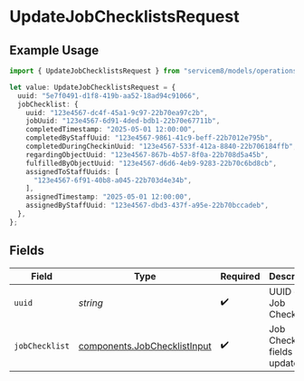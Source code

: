 # UpdateJobChecklistsRequest

## Example Usage

```typescript
import { UpdateJobChecklistsRequest } from "servicem8/models/operations";

let value: UpdateJobChecklistsRequest = {
  uuid: "5e7f0491-d1f8-419b-aa52-18ad94c91066",
  jobChecklist: {
    uuid: "123e4567-dc4f-45a1-9c97-22b70ea97c2b",
    jobUuid: "123e4567-6d91-4ded-bdb1-22b70e67711b",
    completedTimestamp: "2025-05-01 12:00:00",
    completedByStaffUuid: "123e4567-9861-41c9-beff-22b7012e795b",
    completedDuringCheckinUuid: "123e4567-533f-412a-8840-22b706184ffb",
    regardingObjectUuid: "123e4567-867b-4b57-8f0a-22b708d5a45b",
    fulfilledByObjectUuid: "123e4567-d6d6-4eb9-9283-22b70c6bd8cb",
    assignedToStaffUuids: [
      "123e4567-6f91-40b8-a045-22b703d4e34b",
    ],
    assignedTimestamp: "2025-05-01 12:00:00",
    assignedByStaffUuid: "123e4567-dbd3-437f-a95e-22b70bccadeb",
  },
};
```

## Fields

| Field                                                                        | Type                                                                         | Required                                                                     | Description                                                                  |
| ---------------------------------------------------------------------------- | ---------------------------------------------------------------------------- | ---------------------------------------------------------------------------- | ---------------------------------------------------------------------------- |
| `uuid`                                                                       | *string*                                                                     | :heavy_check_mark:                                                           | UUID of the Job Checklist                                                    |
| `jobChecklist`                                                               | [components.JobChecklistInput](../../models/components/jobchecklistinput.md) | :heavy_check_mark:                                                           | Job Checklist fields to update                                               |